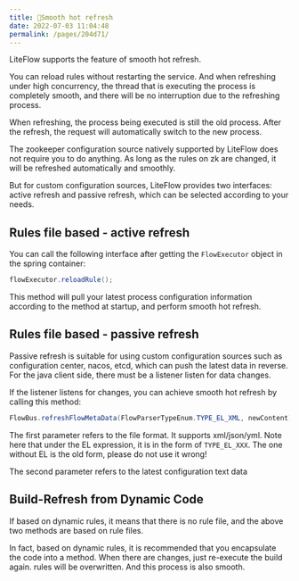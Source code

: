 ```yaml
---
title: 🍖Smooth hot refresh
date: 2022-07-03 11:04:48
permalink: /pages/204d71/
---
```


LiteFlow supports the feature of smooth hot refresh.

You can reload rules without restarting the service. And when refreshing under high concurrency, the thread that is executing the process is completely smooth, and there will be no interruption due to the refreshing process.

When refreshing, the process being executed is still the old process. After the refresh, the request will automatically switch to the new process.

The zookeeper configuration source natively supported by LiteFlow does not require you to do anything. As long as the rules on zk are changed, it will be refreshed automatically and smoothly.

But for custom configuration sources, LiteFlow provides two interfaces: active refresh and passive refresh, which can be selected according to your needs.

## Rules file based - active refresh

You can call the following interface after getting the `FlowExecutor` object in the spring container:

```java
flowExecutor.reloadRule();
```

This method will pull your latest process configuration information according to the method at startup, and perform smooth hot refresh.

## Rules file based - passive refresh

Passive refresh is suitable for using custom configuration sources such as configuration center, nacos, etcd, which can push the latest data in reverse. For the java client side, there must be a listener  listen for data changes.

If the listener listens for changes, you can achieve smooth hot refresh by calling this method:

```java
FlowBus.refreshFlowMetaData(FlowParserTypeEnum.TYPE_EL_XML, newContent);
```

The first parameter refers to the file format. It supports xml/json/yml. Note here that under the EL expression, it is in the form of `TYPE_EL_XXX`. The one without EL is the old form, please do not use it wrong!

The second parameter refers to the latest configuration text data

## Build-Refresh from Dynamic Code

If based on dynamic rules, it means that there is no rule file, and the above two methods are based on rule files.

In fact, based on dynamic rules, it is recommended that you encapsulate the code  into a method. When there are changes, just re-execute the build again. rules will be overwritten. And this process is also smooth.